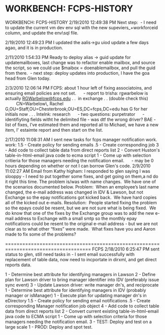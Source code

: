 # WORKBENCH: FCPS-HISTORY

WORKBENCH: FCPS-HISTORY
2/19/2010 12:49:38 PM
Next step:
 - I need to update the current vm dev env sql with the new supeviers\_+workforceid column, and update the env\\sql file.

2/19/2010 12:49:23 PM
I updated the aalis->gu uiod update a few days agao, and it is in production.

2/11/2010 1:54:33 PM
Ready to deploy alias -> guid update for updatemailboxes, last change was to refactor enable mailbox, and source the script, so we could use $maibox = doenablemailbox, and pull the guid from there.
 - next step: deploy updates into production, I have the goa head from Glen today.

2/3/2010 12:06:14 PM
FCPS:
about 1 hour left of fixing associatoins, and ensuring email policies are not set.
     - report to trisha: rgwarbelow is actually RGWarbelow@fcps.edu . .  in exchange . . (double check this)
         CN=Warbelow\\, Rachel G,OU=Staff,OU=Chesterbrook,OU=ES,DC=fcps,DC=edu has G for her initials now . . .
Intelnk: research
     - two questions: purpetrator
     - identifiyting fields witht he delimited file - was dtf the wrong driver?
BAE - list of fixes, I've estimated them and reported all to Michael, we have a new item, I' estaimte report and then start on the list.

2/17/2010 11:08:31 AM
I sent new tasks for fcps manager notification work. work:
1.5 - Create policy for sending emails
.5 - Create corresponding job
3 - Add code to collect table data from direct reports list
2 - Convert Huston's table-in-html-email java code to ecma script
1 - Come up with selection critieria for those managers needing the notification email.
     - may be 0 hours depending on whether or not I can borrow Glen's code.
2/9/2010 11:02:27 AM
Email from Kathy higham: I responded to glen saying I was slooppy - I need to put together some fixes, and get going on them,a nd do it right this time.
The problem is/was with name changes.  We have one of the scenarios documented below.
Problem:  When an employee’s last name changed, the e-mail address was changed in IDV & Lawson, but not Exchange so the epay notifications got kicked back.  We have hard copies all of the kicked out e-mails.
Resolution:  People started fixing the problem so the epays could be resent, but we are not sure what is being fixed.  We do know that one of the fixes by the Exchange group was to add the new e-mail address to Exchange with a small smtp so the monthly epay notifications could be resent to the original e-mail address - but we are not clear as to what other “fixes” were made.  What fixes have you and Aaron made to fix some of the problems?

\====================================================================================
FCPS
2/18/2010 6:25:47 PM
sent status to glen, still need tasks in - I sent email successfully with replacement of table data, now need to incportate in dirxml, and get direct reports data.

1 - Determine best attribute for identifying managers in Lawson
2 - Define plan for Lawson driver to bring manager identifier into IDV (preferably issue sync event)
3 - Update Lawson driver: write manager dn's, and reciprocate
1 - Determine best attribute for identifying managers in IDV (probably manager or isManager)
1 - Execute plan for updating manager dn's in eDirectory
1.5 - Create policy for sending email notifications
.5 - Create corresponding Manager notification job object
4 - Add code to collect table data from direct reports list
2 - Convert current existing table-in-html-email java code to ECMA script
1 - Come up with selection criteria for those managers needing the notification email.
3 - TEST: Deploy and test on a large scale
1 - PROD: Deploy and spot test.

